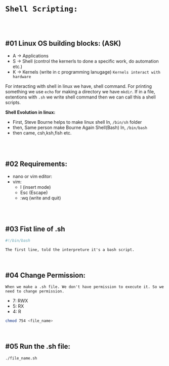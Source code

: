 <br>
<br>

# `Shell Scripting: `

<br>
<br>

## **#01 Linux OS building blocks: (ASK)**

- A -> Applications
- S -> Shell (control the kernerls to done a specific work, do automation etc.)
- K -> Kernels (write in c programming lanugage)
`Kernels interact with hardware`


For interacting with shell in linux we have, shell command. For printing something we use `echo` for making a directory we have `mkdir`. If in a file, extentions with `.sh` we write shell command then we can call this a shell scripts.

**Shell Evolution in linux:**
- First, Steve Bourne helps to make linux shell
   In,  `/bin/sh` folder
- then, Same person make Bourne Again Shell(Bash)
   In, `/bin/bash`
- then came, csh,ksh,fish etc.

<br>
<br>

## **#02 Requirements:**
- nano or vim editor:
- vim:
    - I (insert mode)
    - Esc (Escape)
    - :wq (write and quit)
<br>
<br>

## **#03 Fist line of .sh**

```bash
#!/bin/bash
```
`The first line, told the interpreture it's a bash script.`

<br>

## **#04 Change Permission:** 

`When we make a .sh file. We don't have permission to execute it. So we need to change permission.`

- 7: RWX
- 5: RX
- 4: R 

```bash 
chmod 754 <file_name>
```

<br>

## **#05 Run the .sh file:** 

```bash
./file_name.sh
```

<br>
